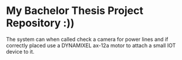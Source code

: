 # My Bachelor Thesis Project Repository :))
The system can when called check a camera for power lines and if correctly placed use a DYNAMIXEL ax-12a motor to attach a small IOT device to it.
